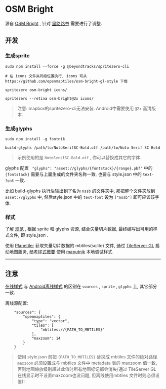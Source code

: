 # OSM Bright

源自 [OSM Bright](https://github.com/openmaptiles/osm-bright-gl-style/) , 针对 [里路路书](lilu.red) 需要进行了调整.

## 开发

### 生成sprite

```
sudo npm install --force -g @beyondtracks/spritezero-cli

# 在 icons 文件夹同级位置执行, icons 可从 https://github.com/openmaptiles/osm-bright-gl-style 下载

spritezero osm-bright icons/

spritezero --retina osm-bright@2x icons/
```

> 注意: mapbox的spritezero-cli无法安装. Android中需要使用 `@2x` 高清版本.

### 生成glyphs

```
sudo npm install -g fontnik

build-glyphs /path/to/NotoSerifSC-Bold.otf /path/to/Noto Serif SC Bold
```

> 示例使用的是 `NotoSerifSC-Bold.otf` , 你可以替换成其它的字体.

glyphs 配置 ` "glyphs": "asset://glyphs/{fontstack}/{range}.pbf"` 中的 `{fontstack}` 需要与上面生成的文件夹名称一致, 也要与 style.json 中的 `text-font` 一致.

比如 build-glyphs 执行后输出到了名为 `nssb` 的文件夹中, 那把整个文件夹放到 `asset://glyphs` 中, 然后style.json 中的 `text-font` 设为 `["nssb"]` 即可应该该字体.

### 样式

了解 [规范](https://openmaptiles.org/docs/style/mapbox-gl-style-spec/) , 根据 sprite 和 glyphs 资源, 结合矢量切片数据, 最终编写出可用的样式文件, 即 style.json .

使用 [Planetiler](https://github.com/onthegomap/planetiler/) 获取矢量切片数据的 mbtiles(sqlite) 文件, 通过 [TileServer GL](https://openmaptiles.org/docs/host/tileserver-gl/) 启动地图服务, [参考样式概要](https://openmaptiles.org/docs/style/mapbox-gl-style-spec/) 使用 [maputnik](https://github.com/maputnik/editor) 本地调试样式.

---

## 注意

[在线样式](style-localhost.json) 与 [Android离线样式](style-android-offline.json) 的区别在 `sources` , `sprite` , `glyphs` 上, 其它部分一致.

离线源配置:

```
    "sources": {
        "openmaptiles": {
            "type": "vector",
            "tiles": [
                "mbtiles://{PATH_TO_MBTILES}"
            ],
            "maxzoom": 14
        }
    }
```

> 使用 style.json 前把 `{PATH_TO_MBTILES}` 替换成 mbtiles 文件的绝对路径. `maxzoom` 必须设置成与 mbtiles 文件中 metadata 表的 maxzoom 值一致, 否则地图缩放级别超过此值时所有地图标记都会消失(通过 TileServer GL 在线显示时不设置maxzoom也没问题, 但离线使用mbtiles 文件时则必须设置)!
